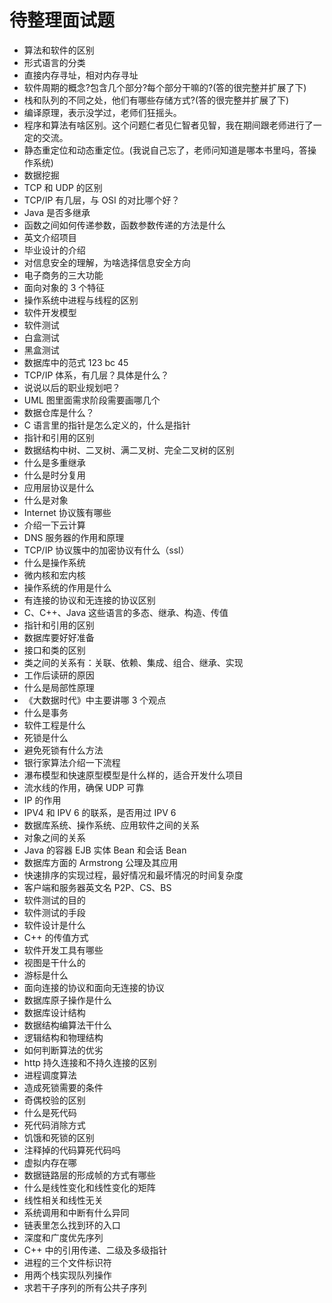 # 待整理面试题

* 算法和软件的区别
* 形式语言的分类
* 直接内存寻址，相对内存寻址
* 软件周期的概念?包含几个部分?每个部分干嘛的?(答的很完整并扩展了下)
* 栈和队列的不同之处，他们有哪些存储方式?(答的很完整并扩展了下)
* 编译原理，表示没学过，老师们狂摇头。
* 程序和算法有啥区别。这个问题仁者见仁智者见智，我在期间跟老师进行了一定的交流。
* 静态重定位和动态重定位。(我说自己忘了，老师问知道是哪本书里吗，答操作系统)
* 数据挖掘
* TCP 和 UDP 的区别
* TCP/IP 有几层，与 OSI 的对比哪个好？
* Java 是否多继承
* 函数之间如何传递参数，函数参数传递的方法是什么
* 英文介绍项目
* 毕业设计的介绍
* 对信息安全的理解，为啥选择信息安全方向
* 电子商务的三大功能
* 面向对象的 3 个特征
* 操作系统中进程与线程的区别
* 软件开发模型
* 软件测试
* 白盒测试
* 黑盒测试
* 数据库中的范式 123 bc 45
* TCP/IP 体系，有几层？具体是什么？
* 说说以后的职业规划吧？
* UML 图里面需求阶段需要画哪几个
* 数据仓库是什么？
* C 语言里的指针是怎么定义的，什么是指针
* 指针和引用的区别
* 数据结构中树、二叉树、满二叉树、完全二叉树的区别
* 什么是多重继承
* 什么是时分复用
* 应用层协议是什么
* 什么是对象
* Internet 协议簇有哪些
* 介绍一下云计算
* DNS 服务器的作用和原理
* TCP/IP 协议簇中的加密协议有什么（ssl）
* 什么是操作系统
* 微内核和宏内核
* 操作系统的作用是什么
* 有连接的协议和无连接的协议区别
* C、C++、Java 这些语言的多态、继承、构造、传值
* 指针和引用的区别
* 数据库要好好准备
* 接口和类的区别
* 类之间的关系有：关联、依赖、集成、组合、继承、实现
* 工作后读研的原因
* 什么是局部性原理
* 《大数据时代》中主要讲哪 3 个观点
* 什么是事务
* 软件工程是什么
* 死锁是什么
* 避免死锁有什么方法
* 银行家算法介绍一下流程
* 瀑布模型和快速原型模型是什么样的，适合开发什么项目
* 流水线的作用，确保 UDP 可靠
* IP 的作用
* IPV4 和 IPV 6 的联系，是否用过 IPV 6
* 数据库系统、操作系统、应用软件之间的关系
* 对象之间的关系
* Java 的容器 EJB 实体 Bean 和会话 Bean
* 数据库方面的 Armstrong 公理及其应用
* 快速排序的实现过程，最好情况和最坏情况的时间复杂度
* 客户端和服务器英文名 P2P、CS、BS
* 软件测试的目的
* 软件测试的手段
* 软件设计是什么
* C++ 的传值方式
* 软件开发工具有哪些
* 视图是干什么的
* 游标是什么
* 面向连接的协议和面向无连接的协议
* 数据库原子操作是什么
* 数据库设计结构
* 数据结构编算法干什么
* 逻辑结构和物理结构
* 如何判断算法的优劣
* http 持久连接和不持久连接的区别
* 进程调度算法
* 造成死锁需要的条件
* 奇偶校验的区别
* 什么是死代码
* 死代码消除方式
* 饥饿和死锁的区别
* 注释掉的代码算死代码吗
* 虚拟内存在哪
* 数据链路层的形成帧的方式有哪些
* 什么是线性变化和线性变化的矩阵
* 线性相关和线性无关
* 系统调用和中断有什么异同
* 链表里怎么找到环的入口
* 深度和广度优先序列
* C++ 中的引用传递、二级及多级指针
* 进程的三个文件标识符
* 用两个栈实现队列操作
* 求若干子序列的所有公共子序列